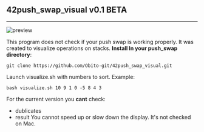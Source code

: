 ## 42push_swap_visual v0.1 BETA
------------
![preview](https://github.com/Obito-git/42push_swap_visual/blob/main/preview.gif?raw=true)

This program does not check if your push swap is working properly. It was created to visualize operations on stacks.
**Install In your push_swap directory**:
```
git clone https://github.com/Obito-git/42push_swap_visual.git
```
Launch visualize.sh with numbers to sort.
Example:
```
bash visualize.sh 10 9 1 0 -5 8 4 3
```
For the current version you **cant** check:
- dublicates
- result
You cannot speed up or slow down the display.
It's not checked on Mac.
